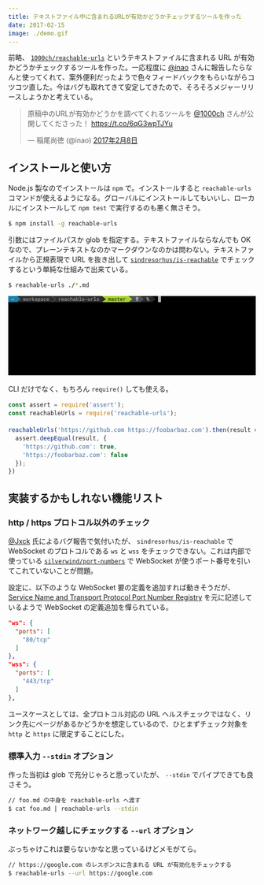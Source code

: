 ```yaml
---
title: テキストファイル中に含まれるURLが有効かどうかチェックするツールを作った
date: 2017-02-15
image: ./demo.gif
---
```


前略、 [`1000ch/reachable-urls`](https://github.com/1000ch/reachable-urls) というテキストファイルに含まれる URL が有効かどうかチェックするツールを作った。一応程度に [@inao](https://twitter.com/inao) さんに報告したらなんと使ってくれて、案外便利だったようで色々フィードバックをもらいながらコツコツ直した。今はバグも取れてきて安定してきたので、そろそろメジャーリリースしようかと考えている。

<blockquote class="twitter-tweet" data-lang="ja"><p lang="ja" dir="ltr">原稿中のURLが有効かどうかを調べてくれるツールを <a href="https://twitter.com/1000ch">@1000ch</a> さんが公開してくださった！ <a href="https://t.co/6qG3wpTJYu">https://t.co/6qG3wpTJYu</a></p>&mdash; 稲尾尚徳 (@inao) <a href="https://twitter.com/inao/status/829268297698906112">2017年2月8日</a></blockquote>

## インストールと使い方

Node.js 製なのでインストールは `npm` で。インストールすると `reachable-urls` コマンドが使えるようになる。グローバルにインストールしてもいいし、ローカルにインストールして `npm test` で実行するのも悪く無さそう。

```bash
$ npm install -g reachable-urls
```

引数にはファイルパスか glob を指定する。テキストファイルならなんでも OK なので、プレーンテキストなのかマークダウンなのかは問わない。テキストファイルから正規表現で URL を抜き出して [`sindresorhus/is-reachable`](https://github.com/sindresorhus/is-reachable) でチェックするという単純な仕組みで出来ている。

```bash
$ reachable-urls ./*.md
```

![reachable-urls demo](./demo.gif)

CLI だけでなく、もちろん `require()` しても使える。

```javascript
const assert = require('assert');
const reachableUrls = require('reachable-urls');

reachableUrls('https://github.com https://foobarbaz.com').then(result => {
  assert.deepEqual(result, {
    'https://github.com': true,
    'https://foobarbaz.com': false
  });
})
```

## 実装するかもしれない機能リスト

### http / https プロトコル以外のチェック

[@Jxck](https://twitter.com/jxck_) 氏によるバグ報告で気付いたが、 `sindresorhus/is-reachable` で WebSocket のプロトコルである `ws` と `wss` をチェックできない。これは内部で使っている [`silverwind/port-numbers`](https://github.com/silverwind/port-numbers) で WebSocket が使うポート番号を引いてこれていないことが問題。

設定に、以下のような WebSocket 要の定義を追加すれば動きそうだが、[Service Name and Transport Protocol Port Number Registry](http://www.iana.org/assignments/service-names-port-numbers/service-names-port-numbers.xhtml) を元に記述しているようで WebSocket の定義追加を憚られている。

```json
"ws": {
  "ports": [
    "80/tcp"
  ]
},
"wss": {
  "ports": [
    "443/tcp"
  ]
},
```

ユースケースとしては、全プロトコル対応の URL ヘルスチェックではなく、リンク先にページがあるかどうかを想定しているので、ひとまずチェック対象を `http` と `https` に限定することにした。

### 標準入力 `--stdin` オプション

作った当初は glob で充分じゃろと思っていたが、 `--stdin` でパイプできても良さそう。

```bash
// foo.md の中身を reachable-urls へ渡す
$ cat foo.md | reachable-urls --stdin
```

### ネットワーク越しにチェックする `--url` オプション

ぶっちゃけこれは要らないかなと思っているけどメモがてら。

```bash
// https://google.com のレスポンスに含まれる URL が有効化をチェックする
$ reachable-urls --url https://google.com
```
